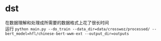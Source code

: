 # dst
在数据理解和处理成所需要的数据格式上花了很长时间  
运行
`python main.py --do_train --data_dir=data/crosswoz/processed/ --bert_model=hfl/chinese-bert-wwm-ext --output_dir=outputs`
